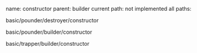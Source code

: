 name: constructor
parent: builder
current path: not implemented
all paths:

  basic/pounder/destroyer/constructor

  basic/pounder/builder/constructor

  basic/trapper/builder/constructor
